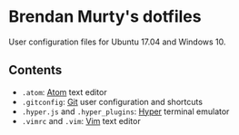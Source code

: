 # Brendan Murty's dotfiles

User configuration files for Ubuntu 17.04 and Windows 10.

## Contents

- `.atom`: [Atom](https://atom.io/) text editor
- `.gitconfig`: [Git](https://git-scm.com/) user configuration and shortcuts
- `.hyper.js` and `.hyper_plugins`: [Hyper](https://hyper.is/) terminal emulator
- `.vimrc` and `.vim`: [Vim](http://www.vim.org/) text editor
